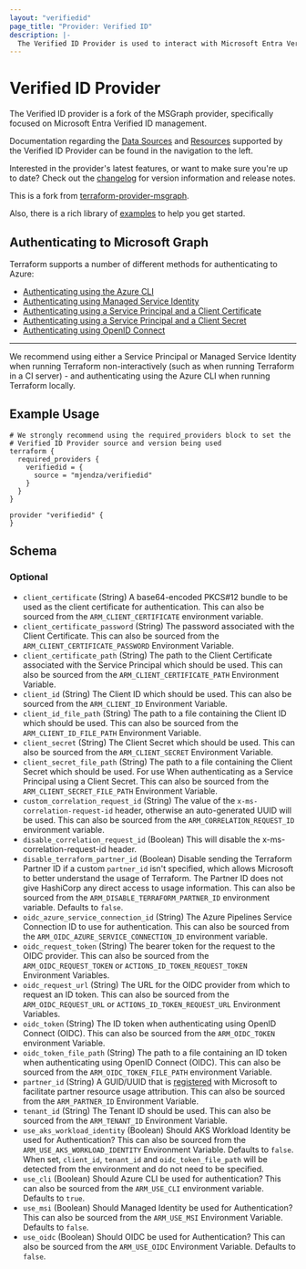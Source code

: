 ```yaml
---
layout: "verifiedid"
page_title: "Provider: Verified ID"
description: |-
  The Verified ID Provider is used to interact with Microsoft Entra Verified ID through Microsoft Graph APIs.
---
```


# Verified ID Provider

The Verified ID provider is a fork of the MSGraph provider, specifically focused on Microsoft Entra Verified ID management. 

Documentation regarding the [Data Sources](/docs/configuration/data-sources.html) and [Resources](/docs/configuration/resources.html) supported by the Verified ID Provider can be found in the navigation to the left.

Interested in the provider's latest features, or want to make sure you're up to date? Check out the [changelog](https://github.com/mjendza/terraform-provider-verifiedid/blob/main/CHANGELOG.md) for version information and release notes.

This is a fork from [terraform-provider-msgraph](https://github.com/microsoft/terraform-provider-msgraph).

Also, there is a rich library of [examples](https://github.com/mjendza/terraform-provider-verifiedid/tree/main/examples) to help you get started.

## Authenticating to Microsoft Graph

Terraform supports a number of different methods for authenticating to Azure:

* [Authenticating using the Azure CLI](guides/azure_cli.html)
* [Authenticating using Managed Service Identity](guides/managed_service_identity.html)
* [Authenticating using a Service Principal and a Client Certificate](guides/service_principal_client_certificate.html)
* [Authenticating using a Service Principal and a Client Secret](guides/service_principal_client_secret.html)
* [Authenticating using OpenID Connect](guides/service_principal_oidc.html)

---

We recommend using either a Service Principal or Managed Service Identity when running Terraform non-interactively (such as when running Terraform in a CI server) - and authenticating using the Azure CLI when running Terraform locally.

## Example Usage

```hcl
# We strongly recommend using the required_providers block to set the
# Verified ID Provider source and version being used
terraform {
  required_providers {
    verifiedid = {
      source = "mjendza/verifiedid"
    }
  }
}

provider "verifiedid" {
}

```

<!-- schema generated by tfplugindocs -->
## Schema

### Optional

- `client_certificate` (String) A base64-encoded PKCS#12 bundle to be used as the client certificate for authentication. This can also be sourced from the `ARM_CLIENT_CERTIFICATE` environment variable.
- `client_certificate_password` (String) The password associated with the Client Certificate. This can also be sourced from the `ARM_CLIENT_CERTIFICATE_PASSWORD` Environment Variable.
- `client_certificate_path` (String) The path to the Client Certificate associated with the Service Principal which should be used. This can also be sourced from the `ARM_CLIENT_CERTIFICATE_PATH` Environment Variable.
- `client_id` (String) The Client ID which should be used. This can also be sourced from the `ARM_CLIENT_ID` Environment Variable.
- `client_id_file_path` (String) The path to a file containing the Client ID which should be used. This can also be sourced from the `ARM_CLIENT_ID_FILE_PATH` Environment Variable.
- `client_secret` (String) The Client Secret which should be used. This can also be sourced from the `ARM_CLIENT_SECRET` Environment Variable.
- `client_secret_file_path` (String) The path to a file containing the Client Secret which should be used. For use When authenticating as a Service Principal using a Client Secret. This can also be sourced from the `ARM_CLIENT_SECRET_FILE_PATH` Environment Variable.
- `custom_correlation_request_id` (String) The value of the `x-ms-correlation-request-id` header, otherwise an auto-generated UUID will be used. This can also be sourced from the `ARM_CORRELATION_REQUEST_ID` environment variable.
- `disable_correlation_request_id` (Boolean) This will disable the x-ms-correlation-request-id header.
- `disable_terraform_partner_id` (Boolean) Disable sending the Terraform Partner ID if a custom `partner_id` isn't specified, which allows Microsoft to better understand the usage of Terraform. The Partner ID does not give HashiCorp any direct access to usage information. This can also be sourced from the `ARM_DISABLE_TERRAFORM_PARTNER_ID` environment variable. Defaults to `false`.
- `oidc_azure_service_connection_id` (String) The Azure Pipelines Service Connection ID to use for authentication. This can also be sourced from the `ARM_OIDC_AZURE_SERVICE_CONNECTION_ID` environment variable.
- `oidc_request_token` (String) The bearer token for the request to the OIDC provider. This can also be sourced from the `ARM_OIDC_REQUEST_TOKEN` or `ACTIONS_ID_TOKEN_REQUEST_TOKEN` Environment Variables.
- `oidc_request_url` (String) The URL for the OIDC provider from which to request an ID token. This can also be sourced from the `ARM_OIDC_REQUEST_URL` or `ACTIONS_ID_TOKEN_REQUEST_URL` Environment Variables.
- `oidc_token` (String) The ID token when authenticating using OpenID Connect (OIDC). This can also be sourced from the `ARM_OIDC_TOKEN` environment Variable.
- `oidc_token_file_path` (String) The path to a file containing an ID token when authenticating using OpenID Connect (OIDC). This can also be sourced from the `ARM_OIDC_TOKEN_FILE_PATH` environment Variable.
- `partner_id` (String) A GUID/UUID that is [registered](https://docs.microsoft.com/azure/marketplace/azure-partner-customer-usage-attribution#register-guids-and-offers) with Microsoft to facilitate partner resource usage attribution. This can also be sourced from the `ARM_PARTNER_ID` Environment Variable.
- `tenant_id` (String) The Tenant ID should be used. This can also be sourced from the `ARM_TENANT_ID` Environment Variable.
- `use_aks_workload_identity` (Boolean) Should AKS Workload Identity be used for Authentication? This can also be sourced from the `ARM_USE_AKS_WORKLOAD_IDENTITY` Environment Variable. Defaults to `false`. When set, `client_id`, `tenant_id` and `oidc_token_file_path` will be detected from the environment and do not need to be specified.
- `use_cli` (Boolean) Should Azure CLI be used for authentication? This can also be sourced from the `ARM_USE_CLI` environment variable. Defaults to `true`.
- `use_msi` (Boolean) Should Managed Identity be used for Authentication? This can also be sourced from the `ARM_USE_MSI` Environment Variable. Defaults to `false`.
- `use_oidc` (Boolean) Should OIDC be used for Authentication? This can also be sourced from the `ARM_USE_OIDC` Environment Variable. Defaults to `false`.
